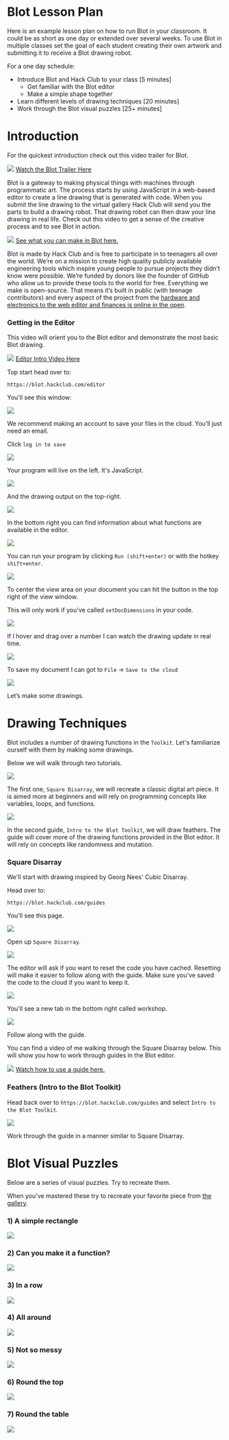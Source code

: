 # Blot Lesson Plan

Here is an example lesson plan on how to run Blot in your classroom. It could be as short as one day or extended over several weeks. To use Blot in multiple classes set the goal of each student creating their own artwork and submitting it to receive a Blot drawing robot.

For a one day schedule:

- Introduce Blot and Hack Club to your class [5 minutes]
  - Get familiar with the Blot editor
  - Make a simple shape together
- Learn different levels of drawing techniques [20 minutes]
- Work through the Blot visual puzzles [25+ minutes]

# Introduction

For the quickest introduction check out this video trailer for Blot.

[![](./assets/trailer.png)](https://www.youtube.com/watch?v=d1noJNmfvC0)
[Watch the Blot Trailer Here](https://www.youtube.com/watch?v=d1noJNmfvC0)

Blot is a gateway to making physical things with machines through programmatic art. The process starts by using JavaScript in a web-based editor to create a line drawing that is generated with code. When you submit the line drawing to the virtual gallery Hack Club will send you the parts to build a drawing robot. That drawing robot can then draw your line drawing in real life. Check out this video to get a sense of the creative process and to see Blot in action.

<!-- eye short -->
[![](./assets/insta.png)](https://www.instagram.com/reel/C7CPejLAwc0/?hl=en)
[See what you can make in Blot here.](https://www.instagram.com/reel/C7CPejLAwc0/?hl=en)

Blot is made by Hack Club and is free to participate in to teenagers all over the world. We’re on a mission to create high quality publicly available engineering tools which inspire young people to pursue projects they didn’t know were possible. We’re funded by donors like the founder of GitHub who allow us to provide these tools to the world for free. Everything we make is open-source. That means it’s built in public (with teenage contributors) and every aspect of the project from the [hardware and electronics to the web editor and finances is online in the open](www.github.com/hackclub/blot).


### Getting in the Editor

This video will orient you to the Blot editor and demonstrate the most basic Blot drawing.

[![](./assets/intro-to-editor.png)](https://youtu.be/OZ9KaFr1V_o)
[Editor Intro Video Here](https://youtu.be/OZ9KaFr1V_o)

Top start head over to:

```
https://blot.hackclub.com/editor
```

You'll see this window:

![](./assets/base-editor.png)

We recommend making an account to save your files in the cloud. You’ll just need an email.

Click `log in to save`

![](./assets/log-in.png)

Your program will live on the left. It's JavaScript.

![](./assets/editor.png)

And the drawing output on the top-right.

![](./assets/output-drawing.png)


In the bottom right you can find information about what functions are available in the editor.

![](./assets/toolkit.png)


You can run your program by clicking `Run (shift+enter)` or with the hotkey `shift+enter`.

![](./assets/run.png)


To center the view area on your document you can hit the button in the top right of the view window.

This will only work if you've called `setDocDimensions` in your code.

![](./assets/center-button.png)

If I hover and drag over a number I can watch the drawing update in real time.

![](./assets/hover-number.png)

To save my document I can got to `File` -> `Save to the cloud`

![](./assets/save.png)

Let’s make some drawings.

# Drawing Techniques

Blot includes a number of drawing functions in the `Toolkit`. Let's familiarize ourself with them by making some drawings.

Below we will walk through two tutorials. 

![](https://cloud-qogbw3upi-hack-club-bot.vercel.app/0260524306-bcaf04e7-a00e-4f98-aaed-01eeebf2c79c.webp)

The first one, `Square Disarray`, we will recreate a classic digital art piece. It is aimed more at beginners and will rely on programming concepts like variables, loops, and functions.

![](https://blot.hackclub.com/getting-started/steps.png)

In the second guide,  `Intro to the Blot Toolkit`, we will draw feathers. The guide will cover more of the drawing functions provided in the Blot editor. It will rely on concepts like randomness and mutation.

### Square Disarray

We'll start with drawing inspired by Georg Nees' Cubic Disarray.

Head over to:

```
https://blot.hackclub.com/guides
```

You'll see this page.

![](./assets/guides.png)

Open up `Square Disarray`.

![](./assets/square-disarray.png)

The editor will ask if you want to reset the code you have cached. Resetting will make it easier to follow along with the guide. Make sure you've saved the code to the cloud if you want to keep it.

![](./assets/reset.png)

You'll see a new tab in the bottom right called workshop.

![](./assets/workshop.png)

Follow along with the guide.

You can find a video of me walking through the Square Disarray below. This will show you how to work through guides in the Blot editor.

[![](./assets/square-video.png)](https://youtu.be/mP4rUdaF8ng)
[Watch how to use a guide here.](https://youtu.be/mP4rUdaF8ng)

### Feathers (Intro to the Blot Toolkit)

Head back over to `https://blot.hackclub.com/guides` and select `Intro to the Blot Toolkit`.

![](./assets/feathers.png)


Work through the guide in a manner similar to Square Disarray.

# Blot Visual Puzzles

Below are a series of visual puzzles. Try to recreate them.

When you've mastered these try to recreate your favorite piece from [the gallery]().

### 1) A simple rectangle

![](./assets/puzzles/1.png)

### 2) Can you make it a function?

![](./assets/puzzles/2.png)

### 3) In a row

![](./assets/puzzles/3.png)

### 4) All around

![](./assets/puzzles/4.png)

### 5) Not so messy

![](./assets/puzzles/5.png)

### 6) Round the top

![](./assets/puzzles/6.png)

### 7) Round the table

![](./assets/puzzles/7.png)
